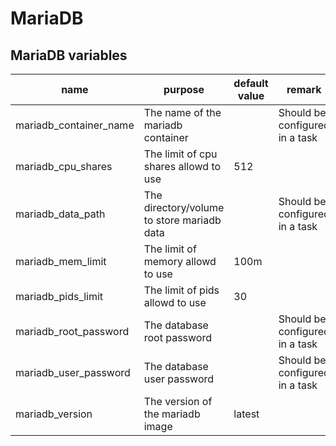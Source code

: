 # MariaDB

## MariaDB variables

| name                   | purpose                                    | default value | remark                         |
| ---------------------- | ------------------------------------------ | ------------- | ------------------------------ |
| mariadb_container_name | The name of the mariadb container          |               | Should be configured in a task |
| mariadb_cpu_shares     | The limit of cpu shares allowd to use      | 512           |                                |
| mariadb_data_path      | The directory/volume to store mariadb data |               | Should be configured in a task |
| mariadb_mem_limit      | The limit of memory allowd to use          | 100m          |                                |
| mariadb_pids_limit     | The limit of pids allowd to use            | 30            |                                |
| mariadb_root_password  | The database root password                 |               | Should be configured in a task |
| mariadb_user_password  | The database user password                 |               | Should be configured in a task |
| mariadb_version        | The version of the mariadb image           | latest        |                                |
